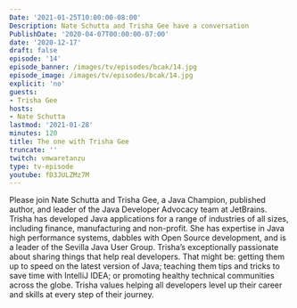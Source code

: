 ```yaml
---
Date: '2021-01-25T10:00:00-08:00'
Description: Nate Schutta and Trisha Gee have a conversation
PublishDate: '2020-04-07T00:00:00-07:00'
date: '2020-12-17'
draft: false
episode: '14'
episode_banner: /images/tv/episodes/bcak/14.jpg
episode_image: /images/tv/episodes/bcak/14.jpg
explicit: 'no'
guests:
- Trisha Gee
hosts:
- Nate Schutta
lastmod: '2021-01-28'
minutes: 120
title: The one with Trisha Gee
truncate: ''
twitch: vmwaretanzu
type: tv-episode
youtube: fD3JULZMz7M
---
```


Please join Nate Schutta and Trisha Gee, a Java Champion, published author, and leader of the Java Developer Advocacy team at JetBrains. Trisha has developed Java applications for a range of industries of all sizes, including finance, manufacturing and non-profit. She has expertise in Java high performance systems, dabbles with Open Source development, and is a leader of the Sevilla Java User Group. Trisha’s exceptionally passionate about sharing things that help real developers. That might be: getting them up to speed on the latest version of Java; teaching them tips and tricks to save time with IntelliJ IDEA; or promoting healthy technical communities across the globe. Trisha values helping all developers level up their career and skills at every step of their journey.